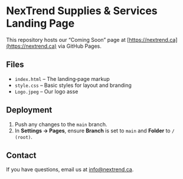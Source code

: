 # NexTrend Supplies & Services Landing Page

This repository hosts our “Coming Soon” page at [https://nextrend.ca](https://nextrend.ca) via GitHub Pages.

## Files

- `index.html` – The landing‐page markup  
- `style.css` – Basic styles for layout and branding  
- `Logo.jpeg` – Our logo asse

## Deployment

1. Push any changes to the `main` branch.  
2. In **Settings → Pages**, ensure **Branch** is set to `main` and **Folder** to `/ (root)`.

## Contact

If you have questions, email us at <info@nextrend.ca>.
